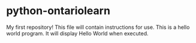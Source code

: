# python-ontariolearn
 My first repository!
This file will contain instructions for use.
This is a hello world program. It will display
Hello World when executed.
